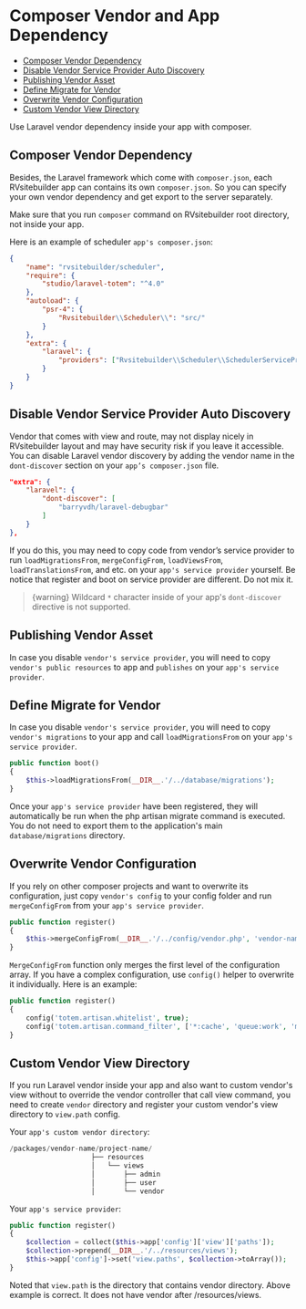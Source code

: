 # Composer Vendor and App Dependency

-   [Composer Vendor Dependency](#composer-vendor-dependency)
-   [Disable Vendor Service Provider Auto Discovery](#disable-vendor-service-provider-auto-discovery)
-   [Publishing Vendor Asset](#publishing-vendor-asset)
-   [Define Migrate for Vendor](#define-migrate-for-vendor)
-   [Overwrite Vendor Configuration](#overwrite-vendor-configuration)
-   [Custom Vendor View Directory](#custom-vendor-view-directory)

Use Laravel vendor dependency inside your app with composer.

## Composer Vendor Dependency

Besides, the Laravel framework which come with `composer.json`, each RVsitebuilder app can contains its own `composer.json`. So you can specify your own vendor dependency and get export to the server separately.

Make sure that you run `composer` command on RVsitebuilder root directory, not inside your app.

Here is an example of scheduler `app's composer.json`:

```json
{
    "name": "rvsitebuilder/scheduler",
    "require": {
        "studio/laravel-totem": "^4.0"
    },
    "autoload": {
        "psr-4": {
            "Rvsitebuilder\\Scheduler\\": "src/"
        }
    },
    "extra": {
        "laravel": {
            "providers": ["Rvsitebuilder\\Scheduler\\SchedulerServiceProvider"]
        }
    }
}
```

## Disable Vendor Service Provider Auto Discovery

Vendor that comes with view and route, may not display nicely in RVsitebuilder layout and may have security risk if you leave it accessible. You can disable Laravel vendor discovery by adding the vendor name in the `dont-discover` section on your `app’s composer.json` file.

```json
"extra": {
    "laravel": {
        "dont-discover": [
            "barryvdh/laravel-debugbar"
        ]
    }
},
```

If you do this, you may need to copy code from vendor’s service provider to run `loadMigrationsFrom`, `mergeConfigFrom`, `loadViewsFrom`, `loadTranslationsFrom`, and etc. on your `app's service provider` yourself. Be notice that register and boot on service provider are different. Do not mix it.

> {warning} Wildcard `*` character inside of your app's `dont-discover` directive is not supported.

## Publishing Vendor Asset

In case you disable `vendor's service provider`, you will need to copy `vendor's public resources` to app and `publishes` on your `app's service provider`.

<!-- TOD: @wi laravel-filemanager ทำอย่างไร -->

## Define Migrate for Vendor

In case you disable `vendor's service provider`, you will need to copy `vendor's migrations` to your app and call `loadMigrationsFrom` on your `app's service provider`.

```php
public function boot()
{
    $this->loadMigrationsFrom(__DIR__.'/../database/migrations');
}
```

Once your `app's service provider` have been registered, they will automatically be run when the php artisan migrate command is executed. You do not need to export them to the application's main `database/migrations` directory.

## Overwrite Vendor Configuration

If you rely on other composer projects and want to overwrite its configuration, just copy `vendor's config` to your config folder and run `mergeConfigFrom` from your `app's service provider`.

```php
public function register()
{
    $this->mergeConfigFrom(__DIR__.'/../config/vendor.php', 'vendor-name');
}
```

`MergeConfigFrom` function only merges the first level of the configuration array. If you have a complex configuration, use `config()` helper to overwrite it individually. Here is an example:

```php
public function register()
{
    config('totem.artisan.whitelist', true);
    config('totem.artisan.command_filter', ['*:cache', 'queue:work', 'medialibrary:*']);
}
```

## Custom Vendor View Directory

If you run Laravel vendor inside your app and also want to custom vendor's view without to override the vendor controller that call view command, you need to create `vendor` directory and register your custom vendor's view directory to `view.path` config.

Your `app's custom vendor directory`:

```php
/packages/vendor-name/project-name/
                    ├── resources
                    │   └── views
                    │       ├── admin
                    │       ├── user
                    │       └── vendor
```

Your `app's service provider`:

```php
public function register()
{
    $collection = collect($this->app['config']['view']['paths']);
    $collection->prepend(__DIR__.'/../resources/views');
    $this->app['config']->set('view.paths', $collection->toArray());
}
```

Noted that `view.path` is the directory that contains vendor directory. Above example is correct. It does not have vendor after /resources/views.
